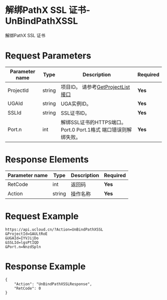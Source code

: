 # 解绑PathX SSL 证书-UnBindPathXSSL

解绑PathX SSL 证书

# Request Parameters
|Parameter name|Type|Description|Required|
|---|---|---|---|
|ProjectId|string|项目ID。 请参考[GetProjectList接口](api/summary/get_project_list)|**Yes**|
|UGAId|string|UGA实例ID。|**Yes**|
|SSLId|string|SSL证书ID。|**Yes**|
|Port.n|int|解绑SSL证书的HTTPS端口。Port.0 Port.1格式 端口错误则解绑失败。|**Yes**|

# Response Elements
|Parameter name|Type|Description|Required|
|---|---|---|---|
|RetCode|int|返回码|**Yes**|
|Action|string|操作名称|**Yes**|

# Request Example
```
https://api.ucloud.cn/?Action=UnBindPathXSSL
&ProjectId=GAULtRoE
&UGAId=IYVJijDo
&SSLId=lgsPtIQD
&Port.n=NnzdSpln
```

# Response Example
```
{
    "Action": "UnBindPathXSSLResponse", 
    "RetCode": 0
}
```

